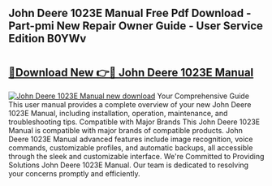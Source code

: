 ## John Deere 1023E Manual Free Pdf Download - Part-pmi New Repair Owner Guide - User Service Edition B0YWv

# <h2><a href="http://bc29124.oget.top/?id=John+Deere+1023E+Manual">🔗Download New 👉🔴 John Deere 1023E Manual</a></h2>

[![John Deere 1023E Manual new download](https://i.imgur.com/5g1atiW.png)](http://bc29124.oget.top/?id=John+Deere+1023E+Manual)
Your Comprehensive Guide This user manual provides a complete overview of your new John Deere 1023E Manual, including installation, operation, maintenance, and troubleshooting tips. Compatible with Major Brands This John Deere 1023E Manual is compatible with major brands of compatible products. John Deere 1023E Manual advanced features include image recognition, voice commands, customizable profiles, and automatic backups, all accessible through the sleek and customizable interface. We're Committed to Providing Solutions John Deere 1023E Manual. Our team is dedicated to resolving your concerns promptly and efficiently.
